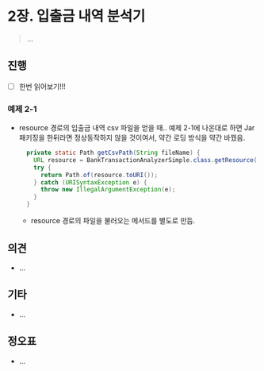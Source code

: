 # 2장. 입출금 내역 분석기

> ...



## 진행

* [ ] 한번 읽어보기!!!

### 예제 2-1

* resource 경로의 입출금 내역 csv 파일을 얻을 때.. 예제 2-1에 나온대로 하면 Jar 패키징을 한뒤라면 정상동작하지 않을 것이여서, 약간 로딩 방식을 약간 바꿨음.

  ```java
    private static Path getCsvPath(String fileName) {
      URL resource = BankTransactionAnalyzerSimple.class.getResource("/" + fileName);
      try {
        return Path.of(resource.toURI());
      } catch (URISyntaxException e) {
        throw new IllegalArgumentException(e);
      }
    }
  ```

  * resource 경로의 파일을 불러오는 메서드를 별도로 만듬.





## 의견

* ...



## 기타

* ...



## 정오표

* ...